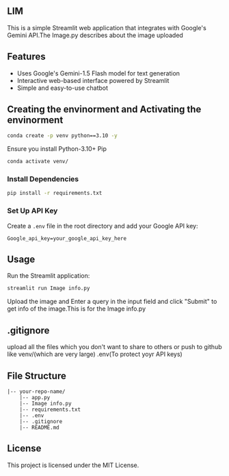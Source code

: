 ## LIM

This is a simple Streamlit web application that integrates with Google's Gemini API.The Image.py describes about the image uploaded

## Features
- Uses Google's Gemini-1.5 Flash model for text generation
- Interactive web-based interface powered by Streamlit
- Simple and easy-to-use chatbot

## Creating the envinorment and Activating the envinorment
```bash
conda create -p venv python==3.10 -y
```

Ensure you install
Python-3.10+
Pip

```bash
conda activate venv/
```


### Install Dependencies
```bash
pip install -r requirements.txt
```

### Set Up API Key
Create a `.env` file in the root directory and add your Google API key:
```env
Google_api_key=your_google_api_key_here
```

## Usage
Run the Streamlit application:
```bash
streamlit run Image info.py
```

Upload the image and Enter a query in the input field and click "Submit" to get info of the image.This is for the Image info.py


## .gitignore
upload all the files which you don't want to share to others or push to github
like 
venv/(which are very large)
.env(To protect yoyr API keys)

## File Structure
```
|-- your-repo-name/
    |-- app.py
    |-- Image info.py
    |-- requirements.txt
    |-- .env
    |-- .gitignore
    |-- README.md
```

## License
This project is licensed under the MIT License.



